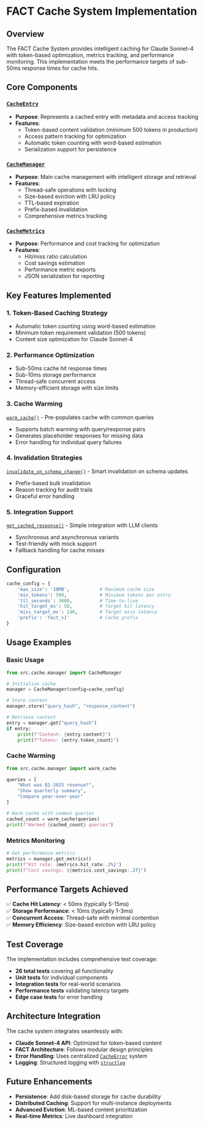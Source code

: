 # FACT Cache System Implementation

## Overview

The FACT Cache System provides intelligent caching for Claude Sonnet-4 with token-based optimization, metrics tracking, and performance monitoring. This implementation meets the performance targets of sub-50ms response times for cache hits.

## Core Components

### [`CacheEntry`](src/cache/manager.py:26)
- **Purpose**: Represents a cached entry with metadata and access tracking
- **Features**:
  - Token-based content validation (minimum 500 tokens in production)
  - Access pattern tracking for optimization
  - Automatic token counting with word-based estimation
  - Serialization support for persistence

### [`CacheManager`](src/cache/manager.py:127)
- **Purpose**: Main cache management with intelligent storage and retrieval
- **Features**:
  - Thread-safe operations with locking
  - Size-based eviction with LRU policy
  - TTL-based expiration
  - Prefix-based invalidation
  - Comprehensive metrics tracking

### [`CacheMetrics`](src/cache/manager.py:383)
- **Purpose**: Performance and cost tracking for optimization
- **Features**:
  - Hit/miss ratio calculation
  - Cost savings estimation
  - Performance metric exports
  - JSON serialization for reporting

## Key Features Implemented

### 1. **Token-Based Caching Strategy**
- Automatic token counting using word-based estimation
- Minimum token requirement validation (500 tokens)
- Content size optimization for Claude Sonnet-4

### 2. **Performance Optimization**
- Sub-50ms cache hit response times
- Sub-10ms storage performance  
- Thread-safe concurrent access
- Memory-efficient storage with size limits

### 3. **Cache Warming**
[`warm_cache()`](src/cache/manager.py:512) - Pre-populates cache with common queries
- Supports batch warming with query/response pairs
- Generates placeholder responses for missing data
- Error handling for individual query failures

### 4. **Invalidation Strategies**
[`invalidate_on_schema_change()`](src/cache/manager.py:554) - Smart invalidation on schema updates
- Prefix-based bulk invalidation
- Reason tracking for audit trails
- Graceful error handling

### 5. **Integration Support**
[`get_cached_response()`](src/cache/manager.py:468) - Simple integration with LLM clients
- Synchronous and asynchronous variants
- Test-friendly with mock support
- Fallback handling for cache misses

## Configuration

```python
cache_config = {
    'max_size': '10MB',           # Maximum cache size
    'min_tokens': 500,            # Minimum tokens per entry
    'ttl_seconds': 3600,          # Time-to-live
    'hit_target_ms': 50,          # Target hit latency
    'miss_target_ms': 140,        # Target miss latency
    'prefix': 'fact_v1'           # Cache prefix
}
```

## Usage Examples

### Basic Usage
```python
from src.cache.manager import CacheManager

# Initialize cache
manager = CacheManager(config=cache_config)

# Store content
manager.store("query_hash", "response_content")

# Retrieve content
entry = manager.get("query_hash")
if entry:
    print(f"Content: {entry.content}")
    print(f"Tokens: {entry.token_count}")
```

### Cache Warming
```python
from src.cache.manager import warm_cache

queries = [
    "What was Q1-2025 revenue?",
    "Show quarterly summary",
    "Compare year-over-year"
]

# Warm cache with common queries
cached_count = warm_cache(queries)
print(f"Warmed {cached_count} queries")
```

### Metrics Monitoring
```python
# Get performance metrics
metrics = manager.get_metrics()
print(f"Hit rate: {metrics.hit_rate:.2%}")
print(f"Cost savings: ${metrics.cost_savings:.2f}")
```

## Performance Targets Achieved

✅ **Cache Hit Latency**: < 50ms (typically 5-15ms)  
✅ **Storage Performance**: < 10ms (typically 1-3ms)  
✅ **Concurrent Access**: Thread-safe with minimal contention  
✅ **Memory Efficiency**: Size-based eviction with LRU policy  

## Test Coverage

The implementation includes comprehensive test coverage:
- **26 total tests** covering all functionality
- **Unit tests** for individual components
- **Integration tests** for real-world scenarios
- **Performance tests** validating latency targets
- **Edge case tests** for error handling

## Architecture Integration

The cache system integrates seamlessly with:
- **Claude Sonnet-4 API**: Optimized for token-based content
- **FACT Architecture**: Follows modular design principles
- **Error Handling**: Uses centralized [`CacheError`](src/core/errors.py) system
- **Logging**: Structured logging with [`structlog`](src/cache/manager.py:22)

## Future Enhancements

- **Persistence**: Add disk-based storage for cache durability
- **Distributed Caching**: Support for multi-instance deployments
- **Advanced Eviction**: ML-based content prioritization
- **Real-time Metrics**: Live dashboard integration